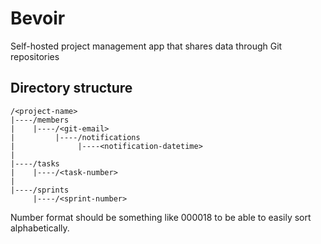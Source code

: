 # Bevoir
Self-hosted project management app that shares data through Git repositories

## Directory structure

```
/<project-name>
|----/members
|    |----/<git-email>
|         |----/notifications
|              |----<notification-datetime>
|
|----/tasks
|    |----/<task-number>
|
|----/sprints
     |----/<sprint-number>
```

Number format should be something like 000018 to be able to easily sort alphabetically.